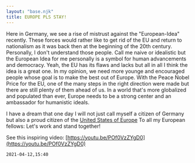 ```yaml
---
layout: "base.njk"
title: EUROPE PLS STAY!
---
```


Here in Germany, we see a rise of mistrust against the "European-Idea" recently. These forces would rather like to get rid of the EU and return to nationalism as it was back then at the beginning of the 20th century. Personally, I don't understand those people. Call me naive or idealistic but the European Idea for me personally is a symbol for human advancements and democracy. Yeah, the EU has its flaws and lacks but all in all I think the idea is a great one. In my opinion, we need more younge and encouraged people whose goal is to make the best out of Europe. With the Peace Nobel Price for the EU, one of the many steps in the right direction were made but there are still plenty of them ahead of us. In a world that's more globalized and populated than ever, Europe needs to be a strong center and an ambassador for humanistic ideals.

I have a dream that one day I will not just call myself a citizen of Germany but also a proud citizen of the [United States of Europe](https://en.wikipedia.org/wiki/United_States_of_Europe)
To all my European fellows: Let's work and stand together!

See this inspiring video: [https://youtu.be/POf0VzZYgD0](https://youtu.be/POf0VzZYgD0)

`2021-04-12,15:40`